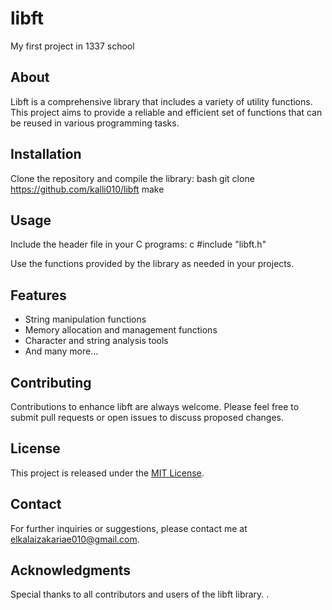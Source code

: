 # libft
My first project in 1337 school
## About
Libft is a comprehensive library that includes a variety of utility functions. This project aims to provide a reliable and efficient set of functions that can be reused in various programming tasks.

## Installation
Clone the repository and compile the library:
bash
git clone https://github.com/kalli010/libft
make


## Usage
Include the header file in your C programs:
c
#include "libft.h"

Use the functions provided by the library as needed in your projects.

## Features
- String manipulation functions
- Memory allocation and management functions
- Character and string analysis tools
- And many more...

## Contributing
Contributions to enhance libft are always welcome. Please feel free to submit pull requests or open issues to discuss proposed changes.

## License
This project is released under the [MIT License](LICENSE).

## Contact
For further inquiries or suggestions, please contact me at [elkalaizakariae010@gmail.com](mailto:elkalaizakariae010@gmail.com).

## Acknowledgments
Special thanks to all contributors and users of the libft library.
.
